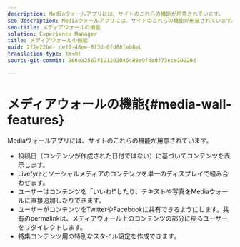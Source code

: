```yaml
---
description: Mediaウォールアプリには、サイトのこれらの機能が用意されています。
seo-description: Mediaウォールアプリには、サイトのこれらの機能が用意されています。
seo-title: メディアウォールの機能
solution: Experience Manager
title: メディアウォールの機能
uuid: 2f2e22b4- de10-48ee-8f3d-0fd88feb8eb
translation-type: tm+mt
source-git-commit: 566ea2587f101202045488e9f4edf73ece100293

---
```



# メディアウォールの機能{#media-wall-features}

Mediaウォールアプリには、サイトのこれらの機能が用意されています。



* 投稿日（コンテンツが作成された日付ではない）に基づいてコンテンツを表示します。
* Livefyreとソーシャルメディアのコンテンツを単一のディスプレイで組み合わせます。
* ユーザーはコンテンツを「いいね!"したり、テキストや写真をMediaウォールに直接追加したりできます。
* ユーザーがコンテンツをTwitterやFacebookに共有できるようにします。共有のpermalinkは、メディアウォール上のコンテンツの部分に戻るユーザーをリダイレクトします。
* 特集コンテンツ用の特別なスタイル設定を作成できます。


